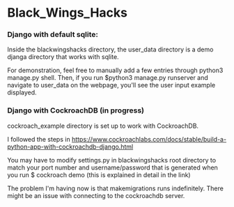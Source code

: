 # Black_Wings_Hacks

### Django with default sqlite: 
Inside the blackwingshacks directory, the user_data directory is a demo djanga directory that works with sqlite. 

For demonstration, feel free to manually add a few entries through python3 manage.py shell. 
Then, if you run $python3 manage.py runserver and navigate to user_data on the webpage, you'll see the user input example displayed. 


### Django with CockroachDB (in progress)
cockroach_example directory is set up to work with CockroachDB.

I followed the steps in https://www.cockroachlabs.com/docs/stable/build-a-python-app-with-cockroachdb-django.html 

You may have to modify settings.py in blackwingshacks root directory to match your port number and username/password that is generated when you run 
$ cockroach demo 
(this is explained in detail in the link)

The problem I'm having now is that makemigrations runs indefinitely. There might be an issue with connecting to the cockroachdb server. 
